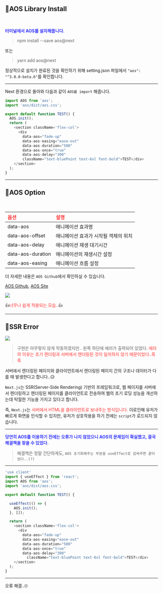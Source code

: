 ## 🦮AOS Library Install
<br/>

<span style='color: #3333ff;'>**터미널에서 AOS를 설치해줍니다.**</span>
>npm install --save aos@next

또는
>yarn add aos@next

정상적으로 설치가 완료된 것을 확인하기 위해 setting.json 파일에서 `"aos": "^3.0.0-beta.6"`를 확인합니다.

***

Next 환경으로 돌아와 다음과 같이 `AOS를 import` 해줍니다.

```javascript
import AOS from 'aos';
import 'aos/dist/aos.css';

export default function TEST() {
  AOS.init();
  return (
    <section className='flex-col'>
      <div
    	data-aos="fade-up"
    	data-aos-easing="ease-out"
    	data-aos-duration="500"
    	data-aos-once="true"
    	data-aos-delay="300"
        className="text-bluePoint text-6xl font-bold">TEST</div>
    </section>
  );
}
```

***

## 🦮AOS Option
<br/>

|<span style="color: #FF3333">옵션</spna>|<span style="color: #FF3333">설명</spna>|
|:---|:---|
|data-aos|애니메이션 효과명|
|data-aos-offset|애니메이션 효과가 시작될 객체의 위치|
|data-aos-delay|애니메이션 재생 대기시간|
|data-aos-duration|애니메이션의 재생시간 설정|
|data-aos-easing|애니메이션 흐름 설정|

더 자세한 내용은 `AOS Github`에서 확인하실 수 있습니다.

[AOS Github](https://github.com/michalsnik/aos#animations), [AOS Site](https://michalsnik.github.io/aos/)

<img src="/images/publishing_study/9/image1.webp"/>


👍<span style="color: #ff3333">너무나 쉽게 적용되는 모습..</span>👍

***

## 🦮SSR Error

<img src="/images/publishing_study/9/image2.webp"/>

>구현은 아무렇지 않게 작동하였지만.. 왼쪽 하단에 에러가 출력되어 있었다. <spna style="color: #ff3333">에러의 이유는 초기 렌더링과 서버에서 렌더링된 것이 일치하지 않기 때문이었다..흑흑</span>

서버에서 렌더링된 페이지와 클라이언트에서 렌더링된 페이지 간의 구조나 데이터가 다를 때 발생한다고 합니다..😥

`Next.js`는 SSR(Server-Side Rendering) 기반의 프레임워크로, 웹 페이지를 서버에서 렌더링하고 렌더링된 페이지를 클라이언트로 전송하여 웹의 초기 로딩 성능을 개선하는데 탁월한 기능을 가지고 있다고 합니다.

즉, `Next.js`는 <span style="color: #ff3333">서버에서 HTML을 클라이언트로 보내주는 방식입니다.</span> 이로인해 유저가 빠르게 화면을 인식할 수 있지만, 유저가 상호작용을 하기 전에는 `script`가 로드되지 않습니다.

***

<span style="color: #3333ff; font-weight: bold">당연히 AOS를 이용하기 전에는 오류가 나지 않았으니 AOS의 문제임이 확실했고, 결국 해결책을 찾을 수 있었다.</span>

>해결책은 정말 간단하게도, `AOS 초기화해주는 부분을 useEffect로 감싸주면 끝이었다..(?)`

***

```javascript
'use client'
import { useEffect } from 'react';
import AOS from 'aos';
import 'aos/dist/aos.css';

export default function TEST() {

  useEffect(() => {
    AOS.init();
  }, []);

  return (
    <section className='flex-col'>
      <div
    	data-aos="fade-up"
    	data-aos-easing="ease-out"
    	data-aos-duration="500"
    	data-aos-once="true"
    	data-aos-delay="300"
          className="text-bluePoint text-6xl font-bold">TEST</div>
    </section>
  );
}
```

***

오류 해결..🙄